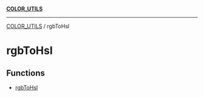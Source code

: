 [**COLOR_UTILS**](../README.md)

***

[COLOR_UTILS](../README.md) / rgbToHsl

# rgbToHsl

## Functions

- [rgbToHsl](functions/rgbToHsl.md)

